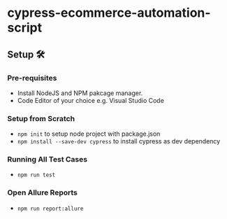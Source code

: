 # cypress-ecommerce-automation-script

## Setup 🛠️

### Pre-requisites

* Install NodeJS and NPM pakcage manager.
* Code Editor of your choice e.g. Visual Studio Code

### Setup from Scratch

* `npm init` to setup node project with package.json
* `npm install --save-dev cypress` to install cypress as dev dependency

### Running All Test Cases
* `npm run test`

### Open Allure Reports
* `npm run report:allure`